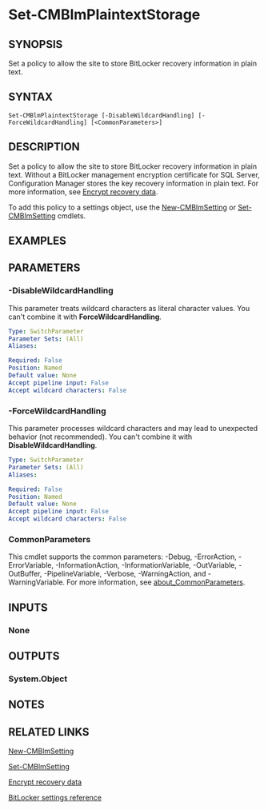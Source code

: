 ﻿---
external help file: AdminUI.PS.EP.dll-Help.xml
Module Name: ConfigurationManager
ms.date: 08/20/2020
online version:
schema: 2.0.0
---

# Set-CMBlmPlaintextStorage

## SYNOPSIS

Set a policy to allow the site to store BitLocker recovery information in plain text.

## SYNTAX

```
Set-CMBlmPlaintextStorage [-DisableWildcardHandling] [-ForceWildcardHandling] [<CommonParameters>]
```

## DESCRIPTION

Set a policy to allow the site to store BitLocker recovery information in plain text. Without a BitLocker management encryption certificate for SQL Server, Configuration Manager stores the key recovery information in plain text. For more information, see [Encrypt recovery data](/mem/configmgr/protect/deploy-use/bitlocker/encrypt-recovery-data).

To add this policy to a settings object, use the [New-CMBlmSetting](New-CMBlmSetting.md) or [Set-CMBlmSetting](Set-CMBlmSetting.md) cmdlets.

## EXAMPLES

## PARAMETERS

### -DisableWildcardHandling

This parameter treats wildcard characters as literal character values. You can't combine it with **ForceWildcardHandling**.

```yaml
Type: SwitchParameter
Parameter Sets: (All)
Aliases:

Required: False
Position: Named
Default value: None
Accept pipeline input: False
Accept wildcard characters: False
```

### -ForceWildcardHandling

This parameter processes wildcard characters and may lead to unexpected behavior (not recommended). You can't combine it with **DisableWildcardHandling**.


```yaml
Type: SwitchParameter
Parameter Sets: (All)
Aliases:

Required: False
Position: Named
Default value: None
Accept pipeline input: False
Accept wildcard characters: False
```

### CommonParameters
This cmdlet supports the common parameters: -Debug, -ErrorAction, -ErrorVariable, -InformationAction, -InformationVariable, -OutVariable, -OutBuffer, -PipelineVariable, -Verbose, -WarningAction, and -WarningVariable. For more information, see [about_CommonParameters](http://go.microsoft.com/fwlink/?LinkID=113216).

## INPUTS

### None

## OUTPUTS

### System.Object
## NOTES

## RELATED LINKS

[New-CMBlmSetting](New-CMBlmSetting.md)

[Set-CMBlmSetting](Set-CMBlmSetting.md)

[Encrypt recovery data](/mem/configmgr/protect/deploy-use/bitlocker/encrypt-recovery-data)

[BitLocker settings reference](/mem/configmgr/protect/tech-ref/bitlocker/settings#bitlocker-management-services)
